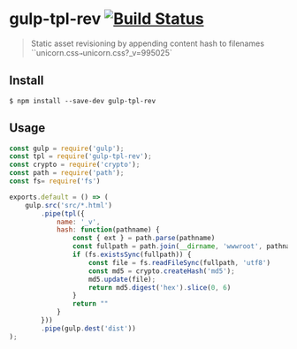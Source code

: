 # gulp-tpl-rev [![Build Status](https://api.travis-ci.org/kwoktung/gulp-tpl-rev.svg?branch=master)](https://travis-ci.org/kwoktung/gulp-tpl-rev)

> Static asset revisioning by appending content hash to filenames
> ``unicorn.css` → `unicorn.css?_v=995025`

## Install

```
$ npm install --save-dev gulp-tpl-rev
```

## Usage

```js
const gulp = require('gulp');
const tpl = require('gulp-tpl-rev');
const crypto = require('crypto');
const path = require('path');
const fs= require('fs')

exports.default = () => (
	gulp.src('src/*.html')
		.pipe(tpl({
			name: '_v',
			hash: function(pathname) {
				const { ext } = path.parse(pathname)
				const fullpath = path.join(__dirname, 'wwwroot', pathname)
				if (fs.existsSync(fullpath)) {
					const file = fs.readFileSync(fullpath, 'utf8')
					const md5 = crypto.createHash('md5');
					md5.update(file);
					return md5.digest('hex').slice(0, 6)
				}
				return ""
			}
		}))
		.pipe(gulp.dest('dist'))
);
```